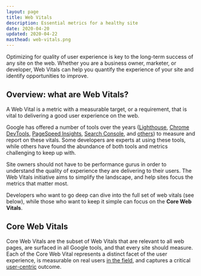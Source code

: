 ```yaml
---
layout: page
title: Web Vitals
description: Essential metrics for a healthy site
date: 2020-04-20
updated: 2020-04-22
masthead: web-vitals.png
---
```


Optimizing for quality of user experience is key to the long-term success of any site on the web. Whether you are a business owner, marketer, or developer, Web Vitals can help you quantify the experience of your site and identify opportunities to improve.

## Overview: what are Web Vitals?

A Web Vital is a metric with a measurable target, or a requirement, that is vital to delivering a good user experience on the web.

Google has offered a number of tools over the years ([Lighthouse](https://developers.google.com/web/tools/lighthouse), [Chrome DevTools](https://developers.google.com/web/tools/chrome-devtools), [PageSpeed Insights](https://developers.google.com/speed/pagespeed/insights/), [Search Console](https://search.google.com/search-console/about), and [others](https://developers.google.com/web/fundamentals/performance/speed-tools)) to measure and report on these vitals. Some developers are experts at using these tools, while others have found the abundance of both tools and metrics challenging to keep up with.

Site owners should not have to be performance gurus in order to understand the quality of experience they are delivering to their users. The Web Vitals initiative aims to simplify the landscape, and help sites focus the metrics that matter most.

Developers who want to go deep can dive into the full set of web vitals (see below), while those who want to keep it simple can focus on the **Core Web Vitals**.

## Core Web Vitals

Core Web Vitals are the subset of Web Vitals that are relevant to all web pages, are surfaced in all Google tools, and that every site should measure.  Each of the Core Web Vital represents a distinct facet of the user experience, is measurable on real users [in the field](https://web.dev/user-centric-performance-metrics/#how-metrics-are-measured), and captures a critical [user-centric](https://web.dev/user-centric-performance-metrics/#how-metrics-are-measured) outcome.
